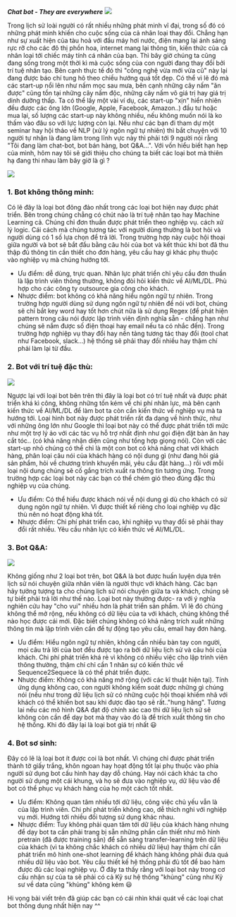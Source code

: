 ***Chat bot - They are everywhere***
![](https://images.viblo.asia/f51b8c17-64bc-457b-a4ca-b4cd30c281de.jpg)

Trong lịch sử loài người có rất nhiều những phát minh vĩ đại, trong số đó có những phát minh khiến cho cuộc sống của cả nhân loại thay đổi. Chẳng hạn như sự xuất hiện của tàu hoả với đầu máy hơi nước, điện mang lại ánh sáng rực rỡ cho các đô thị phồn hoa, internet mang lại thông tin, kiến thức của cả nhân loại tới chiếc máy tính cá nhân của bạn. Thì bây giờ chúng ta cũng đang sống trong một thời kì mà cuộc sống của con người đang thay đổi bởi trí tuệ nhân tạo. Bên cạnh thực tế đó thì "công nghệ vừa mới vừa cũ" này lại đang được báo chí tung hô theo chiều hướng quá tốt đẹp. Có thể vì lẽ đó mà các start-up nổi lên như nấm mọc sau mưa, bên cạnh những cây nấm "ăn được" cũng tồn tại những cây nấm độc, những cây nấm vô giá trị hay giá trị dinh dưỡng thấp. Ta có thể lấy một vài ví dụ, các start-up "xịn" hiển nhiên đều được các ông lớn (Google, Apple, Facebook, Amazon..) đầu tư hoặc mua lại, số lượng các start-up này không nhiều, nếu không muốn nói là ko thấm vào đâu so với lực lượng còn lại. Nếu như các bạn đi tham dự một seminar hay hội thảo về NLP (xử lý ngôn ngữ tự nhiên) thì bắt chuyện với 10 người tự nhận là đang làm trong lĩnh vực này thì phải tới 9 người nói rằng "Tôi đang làm chat-bot, bot bán hàng, bot Q&A...". Với vốn hiểu biết hạn hẹp của mình, hôm nay tôi sẽ giới thiệu cho chúng ta biết các loại bot mà thiên hạ đang thi nhau làm bây giờ là gì ?

![](https://images.viblo.asia/672a5ffd-a28c-49e3-a27a-8a22bd0c3151.jpeg)

### 1. Bot không thông minh:

Có lẽ đây là loại bot đông đảo nhất trong các loại bot hiện nay được phát triển. Bên trong chúng chẳng có chút nào là trí tuệ nhân tạo hay Machine Learning cả. Chúng chỉ đơn thuần được phát triển theo nghiệp vụ. cách xử lý logic. Cái cách mà chúng tương tác với người dùng thường là bot hỏi và người dùng có 1 số lựa chọn để trả lời. Trong trường hợp này cuộc hội thoại giữa người và bot sẽ bắt đầu bằng câu hỏi của bot và kết thúc khi bot đã thu thập đủ thông tin cần thiết cho đơn hàng, yêu cầu hay gì khác phụ thuộc vào nghiệp vụ mà chúng hướng tới.

- Ưu điểm: dễ dùng, trực quan. Nhân lực phát triển chỉ yêu cầu đơn thuần là lập trình viên thông thường, không đòi hỏi kiến thức về AI/ML/DL. Phù hợp cho các công ty outsource gia công cho khách.
- Nhược điểm: bot không có khả năng hiểu ngôn ngữ tự nhiên. Trong trường hợp người dùng sử dụng ngôn ngữ tự nhiên để nói với bot, chúng sẽ chỉ bắt key word hay tốt hơn chút nữa là sử dụng Regex (để phát hiện pattern trong câu nói được lập trình viên định nghĩa sẵn - chẳng hạn như chúng sẽ nắm được số điện thoại hay email nếu ta có nhắc đến). Trong trường hợp nghiệp vụ thay đổi hay nền tảng tương tác thay đổi (tool chat như Facebook, slack...) hệ thống sẽ phải thay đổi nhiều hay thậm chí phải làm lại từ đầu.

### 2. Bot với trí tuệ đặc thù:

![](https://images.viblo.asia/5b2ba3b0-2885-4794-b5cf-cb41362f117f.png)

Ngược lại với loại bot bên trên thì đây là loại bot có trí tuệ nhất và được phát triển khá kì công, không những tốn kém về chi phí nhân lực, mà bên cạnh kiến thức về AI/ML/DL để làm bot ta còn cần kiến thức về nghiệp vụ mà ta hướng tới. Loại hình bot này được phát triển rất đa dạng về hình thức, như với những ông lớn như Google thì loại bot này có thể được phát triển tới mức như một trợ lý ảo với các tác vụ hỗ trợ nhất định như gọi điện đặt bàn ăn hay cắt tóc.. (có khả năng nhận diện cũng như tổng hợp giọng nói). Còn với các start-up nhỏ chúng có thể chỉ là một con bot có khả năng chat với khách hàng, phân loại câu nói của khách hàng có nội dung gì (như đang hỏi giá sản phẩm, hỏi về chương trình khuyến mãi, yêu cầu đặt hàng...) rồi với mỗi loại nội dung chúng sẽ cố gắng trích xuất ra thông tin tương ứng. Trong trường hợp các loại bot này các bạn có thể chém gió theo đúng đặc thù nghiệp vụ của chúng.

- Ưu điểm: Có thể hiểu được khách nói về nội dung gì dù cho khách có sử dụng ngôn ngữ tự nhiên. Vì được thiết kế riêng cho loại nghiệp vụ đặc thù nên nó hoạt động khá tốt.
- Nhược điểm: Chi phí phát triển cao, khi nghiệp vụ thay đổi sẽ phải thay đổi rất nhiều. Yêu cầu nhân lực có kiến thức về AI/ML/DL.

### 3. Bot Q&A:

![](https://images.viblo.asia/ff181121-41c9-455a-9e37-42ae1f71a382.png)

Không giống như 2 loại bot trên, bot Q&A là bot được huấn luyện dựa trên lịch sử nói chuyện giữa nhân viên là người thực với khách hàng. Các bạn hãy tưởng tượng ta cho chúng lịch sử nói chuyện giữa ta và khách, chúng sẽ tự biết phải trả lời như thế nào. Loại bot này thường được-  ra với ý nghĩa nghiên cứu hay "cho vui" nhiều hơn là phát triển sản phẩm. Vì lẽ đó chúng không thể mở rộng, nếu không có dữ liệu của ta với khách, chúng không thể nào học được cái mới. Đặc biết chúng không có khả năng trích xuất những thông tin mà lập trình viên cần để tự động tạo yêu cầu, email hay đơn hàng.

- Ưu điểm: Hiểu ngôn ngữ tự nhiên, không cần nhiều bàn tay con người, mọi câu trả lời của bot đều được tạo ra bởi dữ liệu lịch sử và câu hỏi của khách. Chi phí phát triển khá rẻ vì không có nhiều việc cho lập trình viên thông thường, thậm chí chỉ cần 1 nhân sự có kiến thức về Sequence2Sequece là có thể phát triển được.
- Nhược điểm: Không có khả năng mở rộng (với các kĩ thuật hiện tại). Tính ứng dụng không cao, con người không kiểm soát được những gì chúng nói (nếu như trong dữ liệu lịch sử có những cuộc hội thoại khiếm nhã với khách có thể khiến bot sau khi được đào tạo sẽ rất.."hung hăng". Tương lai nếu các mô hình Q&A đạt độ chính xác cao thì dữ liệu lịch sử sẽ không còn cần để dạy bot mà thay vào đó là để trích xuất thông tin cho hệ thống. Khi đó đây lại là loại bot giá trị nhất 😃

### 4. Bot sơ sinh:

Đây có lẽ là loại bot ít được coi là bot nhất. Vì chúng chỉ được phát triển thành tờ giấy trắng, khôn ngoan hay hoạt động tốt lại phụ thuộc vào phía người sử dụng bot cấu hình hay dạy dỗ chúng. Hay nói cách khác ta cho người sử dụng một cái khung, và họ sẽ đưa vào nghiệp vụ, dữ liệu vào để bot có thể phục vụ khách hàng của họ một cách tốt nhất.

- Ưu điểm: Không quan tâm nhiều tới dữ liệu, công việc chủ yếu vẫn là của lập trình viên. Chi phí phát triển không cao, dễ thích nghi với nghiệp vụ mới. Hướng tới nhiều đối tượng sử dụng khác nhau.
- Nhược điểm: Tuy không phải quan tâm tới dữ liệu của khách hàng nhưng để dạy bot ta cần phải trang bị sẵn những phần cần thiết như mô hình pretrain (đã được training sẵn) để sẵn sàng transfer-learning trên dữ liệu của khách (vì ta không chắc khách có nhiều dữ liệu) hay thậm chí cần phát triển mô hình one-shot learning để khách hàng không phải đưa quá nhiều dữ liệu vào bot. Yêu cầu thiết kế hệ thống phải đủ tốt để bao hàm được đủ các loại nghiệp vụ. Ở đây ta thấy rằng với loại bot này trong cơ cấu nhận sự của ta sẽ phải có cả Kỹ sư hệ thống "khủng" cũng như Kỹ sư về data cũng "khủng" không kém 😃
    

Hi vọng bài viết trên đã giúp các bạn có cái nhìn khái quát về các loại chat bot thông dụng nhất hiện nay ^^